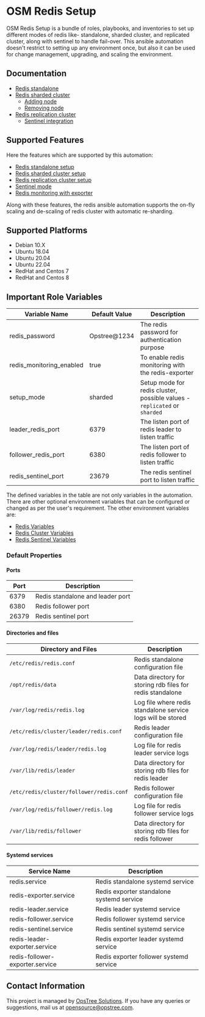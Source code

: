 # OSM Redis Setup

OSM Redis Setup is a bundle of roles, playbooks, and inventories to set up different modes of redis like- standalone, sharded cluster, and replicated cluster, along with sentinel to handle fail-over. This ansible automation doesn't restrict to setting up any environment once, but also it can be used for change management, upgrading, and scaling the environment.

## Documentation

- [Redis standalone](docs/01_standalone.md)
- [Redis sharded cluster](docs/02_sharded-cluster.md)
  - [Adding node](docs/03_adding-node.md)
  - [Removing node](docs/04_removing-node.md)
- [Redis replication cluster](docs/05_replicated-cluster.md)
  - [Sentinel integration](docs/06_sentinel-integration.md)

## Supported Features

Here the features which are supported by this automation:

- [Redis standalone setup](https://redis.io/docs/getting-started/)
- [Redis sharded cluster setup](https://redis.io/docs/management/scaling/)
- [Redis replication cluster setup](https://redis.io/docs/management/replication/)
- [Sentinel mode](https://redis.io/docs/management/sentinel/)
- [Redis monitoring with exporter](https://github.com/oliver006/redis_exporter)

Along with these features, the redis ansible automation supports the on-fly scaling and de-scaling of redis cluster with automatic re-sharding.

## Supported Platforms

- Debian 10.X
- Ubuntu 18.04
- Ubuntu 20.04
- Ubuntu 22.04
- RedHat and Centos 7
- RedHat and Centos 8

## Important Role Variables

| **Variable Name**        | **Default Value** | **Description**                                                           |
|--------------------------|-------------------|---------------------------------------------------------------------------|
| redis_password           | Opstree@1234      | The redis password for authentication purpose                             |
| redis_monitoring_enabled | true              | To enable redis monitoring with the redis-exporter                        |
| setup_mode               | sharded           | Setup mode for redis cluster, possible values - `replicated` or `sharded` |
| leader_redis_port        | 6379              | The listen port of redis leader to listen traffic                         |
| follower_redis_port      | 6380              | The listen port of redis follower to listen traffic                       |
| redis_sentinel_port      | 23679             | The redis sentinel port to listen traffic                                 |

The defined variables in the table are not only variables in the automation. There are other optional environment variables that can be configured or changed as per the user's requirement. The other environment variables are:

- [Redis Variables](roles/redis/defaults)
- [Redis Cluster Variables](roles/redis-cluster/defaults)
- [Redis Sentinel Variables](roles/sentinel/defaults)

### Default Properties

#### Ports

| **Port** | **Description**                  |
|----------|----------------------------------|
| 6379     | Redis standalone and leader port |
| 6380     | Redis follower port              |
| 26379    | Redis sentinel port              |

#### Directories and files

| **Directory and Files**                  | **Description**                                             |
|------------------------------------------|-------------------------------------------------------------|
| `/etc/redis/redis.conf`                  | Redis standalone configuration file                         |
| `/opt/redis/data`                        | Data directory for storing rdb files for redis standalone   |
| `/var/log/redis/redis.log`               | Log file where redis standalone service logs will be stored |
| `/etc/redis/cluster/leader/redis.conf`   | Redis leader configuration file                             |
| `/var/log/redis/leader/redis.log`        | Log file for redis leader service logs                      |
| `/var/lib/redis/leader`                  | Data directory for storing rdb files for redis leader       |
| `/etc/redis/cluster/follower/redis.conf` | Redis follower configuration file                           |
| `/var/log/redis/follower/redis.log`      | Log file for redis follower service logs                    |
| `/var/lib/redis/follower`                | Data directory for storing rdb files for redis follower     |

#### Systemd services

| **Service Name**                | **Description**                           |
|---------------------------------|-------------------------------------------|
| redis.service                   | Redis standalone systemd service          |
| redis-exporter.service          | Redis exporter standalone systemd service |
| redis-leader.service            | Redis leader systemd service              |
| redis-follower.service          | Redis follower systemd service            |
| redis-sentinel.service          | Redis sentinel systemd service            |
| redis-leader-exporter.service   | Redis exporter leader systemd service     |
| redis-follower-exporter.service | Redis exporter follower systemd service   |

## Contact Information

This project is managed by [OpsTree Solutions](http://opstree.com). If you have any queries or suggestions, mail us at [opensource@opstree.com](mailto:opensource@opstree.com).
